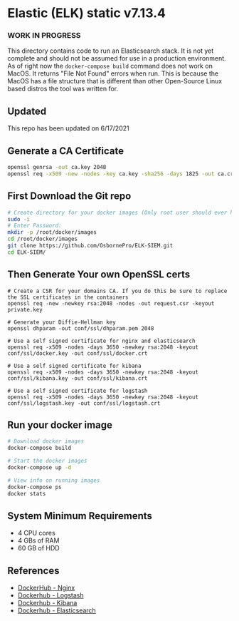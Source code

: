 # Elastic (ELK) static v7.13.4
### WORK IN PROGRESS
This directory contains code to run an Elasticsearch stack. It is not yet complete and should not be assumed for use in a production environment. As of right now the ```docker-compose build``` command does not work on MacOS. It returns "File Not Found" errors when run. This is because the MacOS has a file structure that is different than other Open-Source Linux based distros the tool was written for.

## Updated
This repo has been updated on 6/17/2021

## Generate a CA Certificate
```bash
openssl genrsa -out ca.key 2048
openssl req -x509 -new -nodes -key ca.key -sha256 -days 1825 -out ca.crt
```

## First Download the Git repo
```bash
# Create directory for your docker images (Only root user should ever have permissions to run docker)
sudo -i
# Enter Password:
mkdir -p /root/docker/images
cd /root/docker/images
git clone https://github.com/OsbornePro/ELK-SIEM.git
cd ELK-SIEM/
```

## Then Generate Your own OpenSSL certs
```
# Create a CSR for your domains CA. If you do this be sure to replace the SSL certificates in the containers
openssl req -new -newkey rsa:2048 -nodes -out request.csr -keyout private.key

# Generate your Diffie-Hellman key
openssl dhparam -out conf/ssl/dhparam.pem 2048

# Use a self signed certificate for nginx and elasticsearch
openssl req -x509 -nodes -days 3650 -newkey rsa:2048 -keyout conf/ssl/docker.key -out conf/ssl/docker.crt

# Use a self signed certificate for kibana
openssl req -x509 -nodes -days 3650 -newkey rsa:2048 -keyout conf/ssl/kibana.key -out conf/ssl/kibana.crt

# Use a self signed certificate for logstash
openssl req -x509 -nodes -days 3650 -newkey rsa:2048 -keyout conf/ssl/logstash.key -out conf/ssl/logstash.crt
```

## Run your docker image
```bash
# Download docker images
docker-compose build

# Start the docker images
docker-compose up -d

# View info on running images
docker-compose ps
docker stats
```

## System Minimum Requirements
- 4 CPU cores
- 4 GBs of RAM
- 60 GB of HDD


## References
- [DockerHub - Nginx](https://hub.docker.com/_/nginx?tab=tags)
- [Dockerhub - Logstash](https://hub.docker.com/_/logstash)
- [Dockerhub - Kibana](https://hub.docker.com/_/kibana)
- [Dockerhub - Elasticsearch](https://hub.docker.com/_/elasticsearch)
